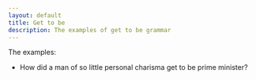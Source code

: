 ```yaml
---
layout: default
title: Get to be
description: The examples of get to be grammar
---
```


The examples:

- How did a man of so little personal charisma get to be prime minister?
